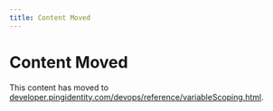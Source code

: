 ```yaml
---
title: Content Moved
---
```

# Content Moved

This content has moved to [developer.pingidentity.com/devops/reference/variableScoping.html](https://developer.pingidentity.com/devops/reference/variableScoping.html).
